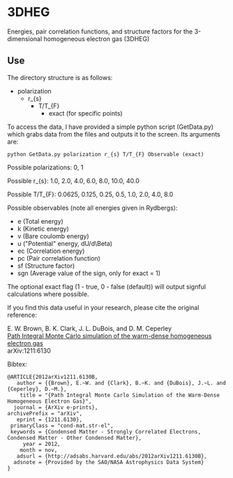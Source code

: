 3DHEG
=====

Energies, pair correlation functions, and structure factors for the 3-dimensional homogeneous electron gas (3DHEG)

Use
---

The directory structure is as follows:

* polarization
    * r_{s}
        * T/T_{F}
            * exact (for specific points)

To access the data, I have provided a simple python script (GetData.py) which grabs data from the files and outputs it to the screen. Its arguments are:

`python GetData.py polarization r_{s} T/T_{F} Observable (exact)`

Possible polarizations: 0, 1

Possible r_{s}: 1.0, 2.0, 4.0, 6.0, 8.0, 10.0, 40.0

Possible T/T_{F}: 0.0625, 0.125, 0.25, 0.5, 1.0, 2.0, 4.0, 8.0

Possible observables (note all energies given in Rydbergs):
* e (Total energy)
* k (Kinetic energy)
* v (Bare coulomb energy)
* u ("Potential" energy, dU/d\Beta)
* ec (Correlation energy)
* pc (Pair correlation function)
* sf (Structure factor)
* sgn (Average value of the sign, only for exact = 1)

The optional exact flag (1 - true, 0 - false (default)) will output signful calculations where possible.


If you find this data useful in your research, please cite the original reference:

  E. W. Brown, B. K. Clark, J. L. DuBois, and D. M. Ceperley  
  [Path Integral Monte Carlo simulation of the warm-dense homogeneous electron gas](http://arxiv.org/abs/1211.6130)  
  arXiv:1211:6130  

Bibtex:

    @ARTICLE{2012arXiv1211.6130B,
       author = {{Brown}, E.~W. and {Clark}, B.~K. and {DuBois}, J.~L. and {Ceperley}, D.~M.},
        title = "{Path Integral Monte Carlo Simulation of the Warm-Dense Homogeneous Electron Gas}",
      journal = {ArXiv e-prints},
    archivePrefix = "arXiv",
       eprint = {1211.6130},
     primaryClass = "cond-mat.str-el",
     keywords = {Condensed Matter - Strongly Correlated Electrons, Condensed Matter - Other Condensed Matter},
         year = 2012,
        month = nov,
       adsurl = {http://adsabs.harvard.edu/abs/2012arXiv1211.6130B},
      adsnote = {Provided by the SAO/NASA Astrophysics Data System}
    }

